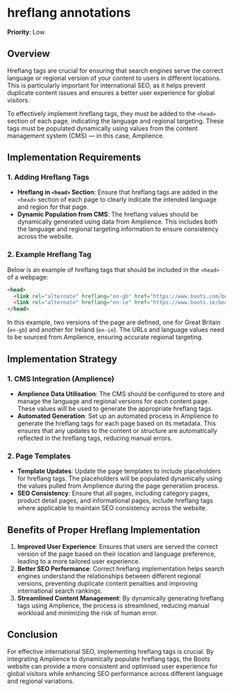 
# hreflang annotations

**Priority**: Low

## Overview

Hreflang tags are crucial for ensuring that search engines serve the correct language or regional version of your content to users in different locations. This is particularly important for international SEO, as it helps prevent duplicate content issues and ensures a better user experience for global visitors.

To effectively implement hreflang tags, they must be added to the `<head>` section of each page, indicating the language and regional targeting. These tags must be populated dynamically using values from the content management system (CMS) — in this case, Amplience.

## Implementation Requirements

### 1. Adding Hreflang Tags

- **Hreflang in `<head>` Section**: Ensure that hreflang tags are added in the `<head>` section of each page to clearly indicate the intended language and region for that page.
- **Dynamic Population from CMS**: The hreflang values should be dynamically generated using data from Amplience. This includes both the language and regional targeting information to ensure consistency across the website.

### 2. Example Hreflang Tag

Below is an example of hreflang tags that should be included in the `<head>` of a webpage:

```html
<head>
  <link rel="alternate" hreflang="en-gb" href="https://www.boots.com/beauty-skincare/make-up" />
  <link rel="alternate" hreflang="en-ie" href="https://www.boots.ie/beauty-skincare/make-up" />
</head>
```

In this example, two versions of the page are defined, one for Great Britain (`en-gb`) and another for Ireland (`en-ie`). The URLs and language values need to be sourced from Amplience, ensuring accurate regional targeting.

## Implementation Strategy

### 1. CMS Integration (Amplience)

- **Amplience Data Utilisation**: The CMS should be configured to store and manage the language and regional versions for each content page. These values will be used to generate the appropriate hreflang tags.
- **Automated Generation**: Set up an automated process in Amplience to generate the hreflang tags for each page based on its metadata. This ensures that any updates to the content or structure are automatically reflected in the hreflang tags, reducing manual errors.

### 2. Page Templates

- **Template Updates**: Update the page templates to include placeholders for hreflang tags. The placeholders will be populated dynamically using the values pulled from Amplience during the page generation process.
- **SEO Consistency**: Ensure that all pages, including category pages, product detail pages, and informational pages, include hreflang tags where applicable to maintain SEO consistency across the website.

## Benefits of Proper Hreflang Implementation

1. **Improved User Experience**: Ensures that users are served the correct version of the page based on their location and language preference, leading to a more tailored user experience.
2. **Better SEO Performance**: Correct hreflang implementation helps search engines understand the relationships between different regional versions, preventing duplicate content penalties and improving international search rankings.
3. **Streamlined Content Management**: By dynamically generating hreflang tags using Amplience, the process is streamlined, reducing manual workload and minimizing the risk of human error.

## Conclusion

For effective international SEO, implementing hreflang tags is crucial. By integrating Amplience to dynamically populate hreflang tags, the Boots website can provide a more consistent and optimised user experience for global visitors while enhancing SEO performance across different language and regional variations.
